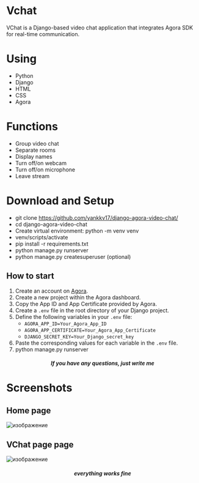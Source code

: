 # Vchat

VChat is a Django-based video chat application that integrates Agora SDK for real-time communication.

# Using

-   Python
-   Django
-   HTML
-   CSS
-   Agora

# Functions

- Group video chat
- Separate rooms
- Display names
- Turn off/on webcam
- Turn off/on microphone
- Leave stream

# Download and Setup

-   git clone https://github.com/yankkv17/django-agora-video-chat/
-   cd django-agora-video-chat
-   Create virtual environment: python -m venv venv
-   venv/scripts/activate
-   pip install -r requirements.txt
-   python manage.py runserver
-   python manage.py createsuperuser (optional)

## How to start

1. Create an account on [Agora](https://www.agora.io/en/).
2. Create a new project within the Agora dashboard.
3. Copy the App ID and App Certificate provided by Agora.
4. Create a `.env` file in the root directory of your Django project.
5. Define the following variables in your `.env` file:
   - `AGORA_APP_ID=Your_Agora_App_ID`
   - `AGORA_APP_CERTIFICATE=Your_Agora_App_Certificate`
   - `DJANGO_SECRET_KEY=Your_Django_secret_key`
6. Paste the corresponding values for each variable in the `.env` file.
7.  python manage.py runserver

<h5 align="center"> If you have any questions, just write me <h5>

# Screenshots

## Home page

![изображение](https://github.com/yankkv17/django-agora-video-chat/assets/166509664/3efe9d62-6d6d-46b1-9c83-88a045d22af8)


## VChat page page

![изображение](https://github.com/yankkv17/django-agora-video-chat/assets/166509664/d97b2303-9648-4f2f-9e75-d4641d378c81)


<h5 align="center"> everything works fine <h5>

